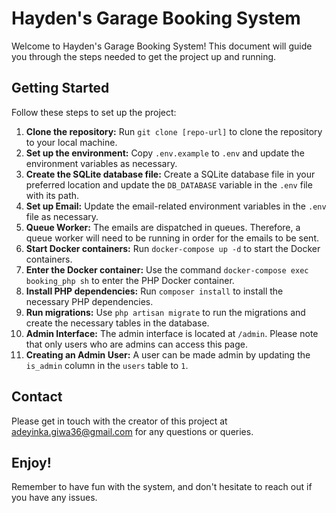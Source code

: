 <h1>Hayden's Garage Booking System</h1>

<p>Welcome to Hayden's Garage Booking System! This document will guide you through the steps needed to get the project up and running.</p>

<h2>Getting Started</h2>

<p>Follow these steps to set up the project:</p>

<ol>
    <li><strong>Clone the repository:</strong> Run <code>git clone [repo-url]</code> to clone the repository to your local machine.</li>
    <li><strong>Set up the environment:</strong> Copy <code>.env.example</code> to <code>.env</code> and update the environment variables as necessary.</li>
    <li><strong>Create the SQLite database file:</strong> Create a SQLite database file in your preferred location and update the <code>DB_DATABASE</code> variable in the <code>.env</code> file with its path.</li>
    <li><strong>Set up Email:</strong> Update the email-related environment variables in the <code>.env</code> file as necessary.</li>
    <li><strong>Queue Worker:</strong> The emails are dispatched in queues. Therefore, a queue worker will need to be running in order for the emails to be sent.</li>
    <li><strong>Start Docker containers:</strong> Run <code>docker-compose up -d</code> to start the Docker containers.</li>
    <li><strong>Enter the Docker container:</strong> Use the command <code>docker-compose exec booking_php sh</code> to enter the PHP Docker container.</li>
    <li><strong>Install PHP dependencies:</strong> Run <code>composer install</code> to install the necessary PHP dependencies.</li>
    <li><strong>Run migrations:</strong> Use <code>php artisan migrate</code> to run the migrations and create the necessary tables in the database.</li>
    <li><strong>Admin Interface:</strong> The admin interface is located at <code>/admin</code>. Please note that only users who are admins can access this page.</li>
    <li><strong>Creating an Admin User:</strong> A user can be made admin by updating the <code>is_admin</code> column in the <code>users</code> table to <code>1</code>.</li>
</ol>

<h2>Contact</h2>

<p>Please get in touch with the creator of this project at <a href="mailto:adeyinka.giwa36@gmail.com">adeyinka.giwa36@gmail.com</a> for any questions or queries.</p>

<h2>Enjoy!</h2>

<p>Remember to have fun with the system, and don't hesitate to reach out if you have any issues.</p>
